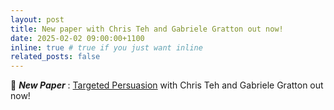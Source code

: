 ```yaml
---
layout: post
title: New paper with Chris Teh and Gabriele Gratton out now!
date: 2025-02-02 09:00:00+1100
inline: true # true if you just want inline
related_posts: false
---
```


🚨 **_New Paper_** : [Targeted Persuasion](/projects/targeted_persuasion) with Chris Teh and Gabriele Gratton out now!
